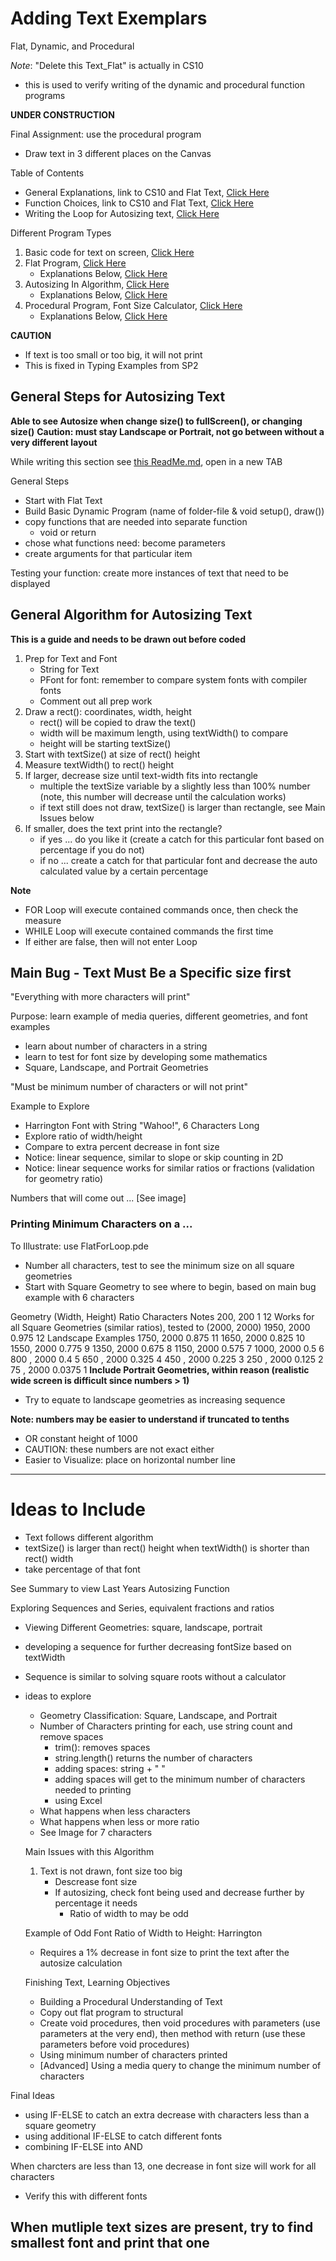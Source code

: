 # Adding Text Exemplars
Flat, Dynamic, and Procedural

*Note*: "Delete this Text_Flat" is actually in CS10
- this is used to verify writing of the dynamic and procedural function programs

**UNDER CONSTRUCTION**

Final Assignment: use the procedural program
- Draw text in 3 different places on the Canvas

Table of Contents
- General Explanations, link to CS10 and Flat Text, <a href="https://github.com/MercersKitchen/CS10/tree/master/Computer%20Apps/Prototyping%20Skills/AddingText#general-explanations">Click Here</a>
- Function Choices, link to CS10 and Flat Text, <a href="https://github.com/MercersKitchen/CS10/tree/master/Computer%20Apps/Prototyping%20Skills/AddingText#function-choices">Click Here</a>
- Writing the Loop for Autosizing text, <a href="">Click Here</a>

Different Program Types
1. Basic code for text on screen, <a href="https://github.com/MercersKitchen/CS10/tree/master/Computer%20Apps/Prototyping%20Skills/AddingText#basic-code-for-text-on-screen">Click Here</a>
2. Flat Program, <a href="https://github.com/MercersKitchen/CS10/tree/master/Computer%20Apps/Prototyping%20Skills/AddingText/Text_Flat">Click Here</a>
   - Explanations Below, <a href="https://github.com/MercersKitchen/CS10/tree/master/Computer%20Apps/Prototyping%20Skills/AddingText#adding-text-flat-program">Click Here</a>
3. Autosizing In Algorithm, <a href="https://github.com/MercersKitchen/CS10/tree/master/Computer%20Apps/Prototyping%20Skills/AddingText#auto-sizing-algorithm-flat">Click Here</a>
   - Explanations Below, <a href="https://github.com/MercersKitchen/CS10/tree/master/Computer%20Apps/Prototyping%20Skills/AddingText#auto-sizing-algorithm-flat">Click Here</a>
4. Procedural Program, Font Size Calculator, <a href="https://github.com/MercersKitchen/CS20/tree/master/Computer%20Apps/Processing-Java%20Prototyping/Text/Text_Function">Click Here</a>
   - Explanations Below, <a href="https://github.com/MercersKitchen/CS10/tree/master/Computer%20Apps/Prototyping%20Skills/AddingText#auto-sizing-algorithm-dynamic-see-actual-program-for-procedural">Click Here</a>

**CAUTION**
- If text is too small or too big, it will not print
- This is fixed in Typing Examples from SP2

## General Steps for Autosizing Text
**Able to see Autosize when change size() to fullScreen(), or changing size()**
**Caution: must stay Landscape or Portrait, not go between without a very different layout**

While writing this section see <a href="https://github.com/MercersKitchen/CS20/tree/master/Computer%20Apps/Processing-Java%20Prototyping/Text/Needs%20Rewriting">this ReadMe.md</a>, open in a new TAB

General Steps
- Start with Flat Text
- Build Basic Dynamic Program (name of folder-file & void setup(), draw())
- copy functions that are needed into separate function
  - void or return
- chose what functions need: become parameters
- create arguments for that particular item

Testing your function: create more instances of text that need to be displayed

## General Algorithm for Autosizing Text
**This is a guide and needs to be drawn out before coded**

1. Prep for Text and Font
   - String for Text
   - PFont for font: remember to compare system fonts with compiler fonts
   - Comment out all prep work
2. Draw a rect(): coordinates, width, height
   - rect() will be copied to draw the text()
   - width will be maximum length, using textWidth() to compare
   - height will be starting textSize()
3. Start with textSize() at size of rect() height
4. Measure textWidth() to rect() height
5. If larger, decrease size until text-width fits into rectangle
   - multiple the textSize variable by a slightly less than 100% number (note, this number will decrease until the calculation works)
   - if text still does not draw, textSize() is larger than rectangle, see Main Issues below
6. If smaller, does the text print into the rectangle?
   - if yes ... do you like it (create a catch for this particular font based on percentage if you do not)
   - if no ... create a catch for that particular font and decrease the auto calculated value by a certain percentage

**Note**
- FOR Loop will execute contained commands once, then check the measure
- WHILE Loop will execute contained commands the first time
- If either are false, then will not enter Loop

## Main Bug - Text **Must Be** a Specific size first
"Everything with more characters will print"

Purpose: learn example of media queries, different geometries, and font examples
- learn about number of characters in a string
- learn to test for font size by developing some mathematics
- Square, Landscape, and Portrait Geometries

"Must be minimum number of characters or will not print"

Example to Explore
- Harrington Font with String "Wahoo!", 6 Characters Long
- Explore ratio of width/height
- Compare to extra percent decrease in font size
- Notice: linear sequence, similar to slope or skip counting in 2D
- Notice: linear sequence works for similar ratios or fractions (validation for geometry ratio)

Numbers that will come out ...
[See image]

### Printing Minimum Characters on a ...

To Illustrate: use FlatForLoop.pde
- Number all characters, test to see the minimum size on all square geometries
- Start with Square Geometry to see where to begin, based on main bug example with 6 characters

Geometry (Width, Height)    Ratio   Characters    Notes
200, 200                    1       12            Works for all Square Geometries (similar ratios), tested to (2000, 2000)
1950, 2000                  0.975   12            Landscape Examples
1750, 2000                  0.875   11
1650, 2000                  0.825   10
1550, 2000                  0.775   9
1350, 2000                  0.675   8
1150, 2000                  0.575   7
1000, 2000                  0.5     6
800 , 2000                  0.4     5
650 , 2000                  0.325   4
450 , 2000                  0.225   3
250 , 2000                  0.125   2
75  , 2000                  0.0375  1
**Include Portrait Geometries, within reason (realistic wide screen is difficult since numbers > 1)**
- Try to equate to landscape geometries as increasing sequence

**Note: numbers may be easier to understand if truncated to tenths**
- OR constant height of 1000
- CAUTION: these numbers are not exact either
- Easier to Visualize: place on horizontal number line


---

# Ideas to Include
- Text follows different algorithm
- textSize() is larger than rect() height when textWidth() is shorter than rect() width
- take percentage of that font

See Summary to view Last Years Autosizing Function

Exploring Sequences and Series, equivalent fractions and ratios
- Viewing Different Geometries: square, landscape, portrait
- developing a sequence for further decreasing fontSize based on textWidth
- Sequence is similar to solving square roots without a calculator
- ideas to explore
  - Geometry Classification: Square, Landscape, and Portrait
  - Number of Characters printing for each, use string count and remove spaces
    - trim(): removes spaces
    - string.length() returns the number of characters
    - adding spaces: string + " "
    - adding spaces will get to the minimum number of characters needed to printing
    - using Excel
  - What happens when less characters
  - What happens when less or more ratio
  - See Image for 7 characters

  Main Issues with this Algorithm
  1. Text is not drawn, font size too big
     - Descrease font size
     - If autosizing, check font being used and decrease further by percentage it needs
       - Ratio of width to may be odd

  Example of Odd Font Ratio of Width to Height: Harrington
  - Requires a 1% decrease in font size to print the text after the autosize calculation


  Finishing Text, Learning Objectives
  - Building a Procedural Understanding of Text
  - Copy out flat program to structural
  - Create void procedures, then void procedures with parameters (use parameters at the very end), then method with return (use these parameters before void procedures)
  - Using minimum number of characters printed
  - [Advanced] Using a media query to change the minimum number of characters

Final Ideas
- using IF-ELSE to catch an extra decrease with characters less than a square geometry
- using additional IF-ELSE to catch different fonts
- combining IF-ELSE into AND

When charcters are less than 13, one decrease in font size will work for all characters
- Verify this with different fonts

When mutliple text sizes are present, try to find smallest font and print that one
---
